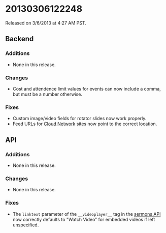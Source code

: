 20130306122248
==============

Released on 3/6/2013 at 4:27 AM PST.

## Backend

### Additions

*   None in this release.

### Changes

*   Cost and attendence limit values for events can now include a comma, but
    must be a number otherwise.

### Fixes

*   Custom image/video fields for rotator slides now work properly.
*   Feed URLs for [Cloud Network](http://thecloudnetwork.com) sites now point
    to the correct location.

## API

### Additions

*   None in this release.

### Changes

*   None in this release.

### Fixes

*   The `linktext` parameter of the `__videoplayer__` tag in the [sermons API](http://developers.monkcms.com/article/sermons-api/)
    now correctly defaults to "Watch Video" for embedded videos if left
    unspecified.
